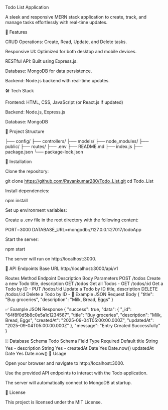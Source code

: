 Todo List Application

A sleek and responsive MERN stack application to create, track, and manage tasks effortlessly with real-time updates.

🚀 Features

CRUD Operations: Create, Read, Update, and Delete tasks.

Responsive UI: Optimized for both desktop and mobile devices.

RESTful API: Built using Express.js.

Database: MongoDB for data persistence.

Backend: Node.js backend with real-time updates.

🛠 Tech Stack

Frontend: HTML, CSS, JavaScript (or React.js if updated)

Backend: Node.js, Express.js

Database: MongoDB

📂 Project Structure

├── config/
├── controllers/
├── models/
├── node_modules/
├── public/
├── routes/
├── .env
├── README.md
├── index.js
├── package.json
└── package-lock.json


🧩 Installation

Clone the repository:

git clone https://github.com/Pavankumar280/Todo_List.git
cd Todo_List


Install dependencies:

npm install


Set up environment variables:

Create a .env file in the root directory with the following content:

PORT=3000
DATABASE_URL=mongodb://127.0.0.1:27017/todoApp


Start the server:

npm start


The server will run on http://localhost:3000.

📡 API Endpoints
Base URL
http://localhost:3000/api/v1

Routes
Method	Endpoint	Description	Body Parameters
POST	/todos	Create a new Todo	title, description
GET	/todos	Get all Todos	-
GET	/todos/:id	Get a Todo by ID	-
PUT	/todos/:id	Update a Todo by ID	title, description
DELETE	/todos/:id	Delete a Todo by ID	-
🧪 Example JSON Request Body
{
  "title": "Buy groceries",
  "description": "Milk, Bread, Eggs"
}

✅ Example JSON Response
{
  "success": true,
  "data": {
    "_id": "64f8f0d5b8c0e5a1c1234567",
    "title": "Buy groceries",
    "description": "Milk, Bread, Eggs",
    "createdAt": "2025-09-04T05:00:00.000Z",
    "updatedAt": "2025-09-04T05:00:00.000Z"
  },
  "message": "Entry Created Successfully"
}

🗄️ Database Schema
Todo Schema
Field	Type	Required	Default
title	String	Yes	-
description	String	Yes	-
createdAt	Date	Yes	Date.now()
updatedAt	Date	Yes	Date.now()
🎨 Usage

Open your browser and navigate to http://localhost:3000.

Use the provided API endpoints to interact with the Todo application.

The server will automatically connect to MongoDB at startup.

🤝 License

This project is licensed under the MIT License.


